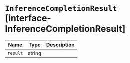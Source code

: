 # `InferenceCompletionResult` [interface-InferenceCompletionResult]

| Name | Type | Description |
| - | - | - |
| `result` | string | &nbsp; |
